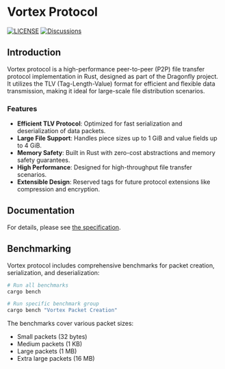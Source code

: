 # Vortex Protocol

[![LICENSE](https://img.shields.io/github/license/dragonflyoss/vortex-protocol.svg?style=flat-square)](https://github.com/dragonflyoss/vortex-protocol/blob/main/LICENSE)
[![Discussions](https://img.shields.io/badge/discussions-on%20github-blue?style=flat-square)](https://github.com/dragonflyoss/vortex-protocol/discussions)

## Introduction

Vortex protocol is a high-performance peer-to-peer (P2P) file transfer protocol implementation in Rust,
designed as part of the Dragonfly project. It utilizes the TLV (Tag-Length-Value) format for
efficient and flexible data transmission, making it ideal for large-scale file distribution scenarios.

### Features

- **Efficient TLV Protocol**: Optimized for fast serialization and deserialization of data packets.
- **Large File Support**: Handles piece sizes up to 1 GiB and value fields up to 4 GiB.
- **Memory Safety**: Built in Rust with zero-cost abstractions and memory safety guarantees.
- **High Performance**: Designed for high-throughput file transfer scenarios.
- **Extensible Design**: Reserved tags for future protocol extensions like compression and encryption.

## Documentation

For details, please see [the specification](docs/README.md).

## Benchmarking

Vortex protocol includes comprehensive benchmarks for packet creation, serialization, and deserialization:

```bash
# Run all benchmarks
cargo bench

# Run specific benchmark group
cargo bench "Vortex Packet Creation"
```

The benchmarks cover various packet sizes:

- Small packets (32 bytes)
- Medium packets (1 KB)
- Large packets (1 MB)
- Extra large packets (16 MB)
